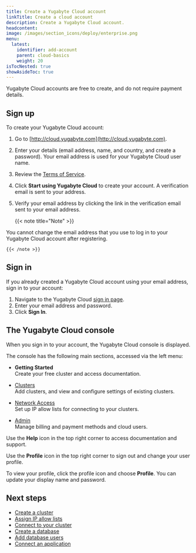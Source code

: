 ```yaml
---
title: Create a Yugabyte Cloud account
linkTitle: Create a cloud account
description: Create a Yugabyte Cloud account.
headcontent:
image: /images/section_icons/deploy/enterprise.png
menu:
  latest:
    identifier: add-account
    parent: cloud-basics
    weight: 20
isTocNested: true
showAsideToc: true
---
```


Yugabyte Cloud accounts are free to create, and do not require payment details.

## Sign up

To create your Yugabyte Cloud account:

1. Go to [http://cloud.yugabyte.com](http://cloud.yugabyte.com).
    
1. Enter your details (email address, name, and country, and create a password). Your email address is used for your Yugabyte Cloud user name.

1. Review the [Terms of Service](https://www.yugabyte.com/terms-of-service/).

1. Click **Start using Yugabyte Cloud** to create your account. A verification email is sent to your address.

1. Verify your email address by clicking the link in the verification email sent to your email address.

    {{< note title="Note" >}}

You cannot change the email address that you use to log in to your Yugabyte Cloud account after registering.

    {{< /note >}}

## Sign in

If you already created a Yugabyte Cloud account using your email address, sign in to your account:

1. Navigate to the Yugabyte Cloud [sign in page](http://cloud.yugabyte.com/login).
1. Enter your email address and password.
1. Click **Sign In**.

## The Yugabyte Cloud console

When you sign in to your account, the Yugabyte Cloud console is displayed.

The console has the following main sections, accessed via the left menu:

- **Getting Started**
    \
    Create your free cluster and access documentation.

- [Clusters](../cloud-clusters/)
    \
    Add clusters, and view and configure settings of existing clusters. 

- [Network Access](../cloud-network)
    \
    Set up IP allow lists for connecting to your clusters.

- [Admin](../cloud-admin/)
    \
    Manage billing and payment methods and cloud users.

Use the **Help** icon in the top right corner to access documentation and support.

Use the **Profile** icon in the top right corner to sign out and change your user profile.

To view your profile, click the profile icon and choose **Profile**. You can update your display name and password.

## Next steps

- [Create a cluster](../create-clusters/)
- [Assign IP allow lists](../add-connections/)
- [Connect to your cluster](../connect-to-clusters)
- [Create a database](../create-databases)
- [Add database users](../add-users/)
- [Connect an application](../connect-application)
